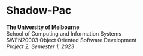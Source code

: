 # Shadow-Pac

**The University of Melbourne**  
School of Computing and Information Systems  
SWEN20003 Object Oriented Software Development  
*Project 2, Semester 1, 2023*

